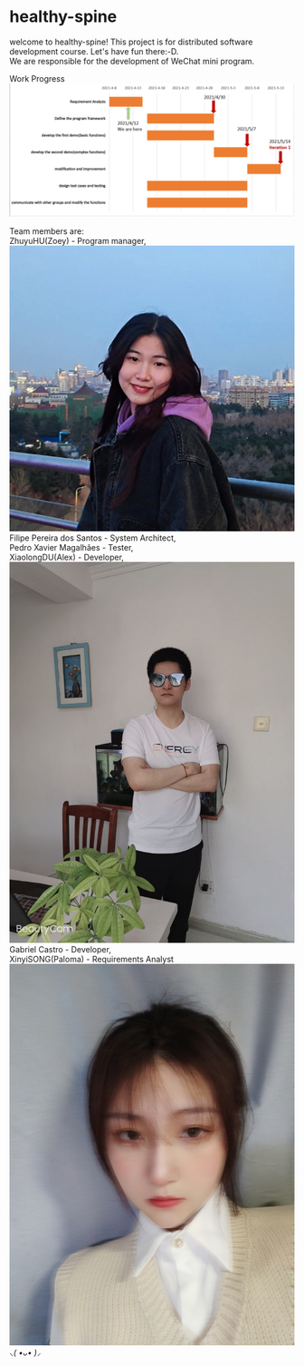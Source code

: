 # healthy-spine
welcome to healthy-spine! This project is for distributed software development course. Let's have fun there:-D.  
We are responsible for the development of WeChat mini program.  

Work Progress  
![GanttChart.png](https://github.com/fairybamboo/healthy-spine/blob/main/Gantt%20Chart/GanttChart.png)  
  
Team members are:  
ZhuyuHU(Zoey) - Program manager,  
![Zoey.jpg](https://github.com/fairybamboo/healthy-spine/blob/main/Member%20Introduction/Zoey.jpg)  
Filipe Pereira dos Santos - System Architect,  
Pedro Xavier Magalhães - Tester,  
XiaolongDU(Alex) - Developer,  
![Alex.jpg](https://github.com/fairybamboo/healthy-spine/blob/main/Member%20Introduction/Alex.jpg)  
Gabriel Castro - Developer,  
XinyiSONG(Paloma) - Requirements Analyst  
![Paloma.jpg](https://github.com/fairybamboo/healthy-spine/blob/main/Member%20Introduction/Paloma.jpg)  
*⸜( •ᴗ• )⸝*   

